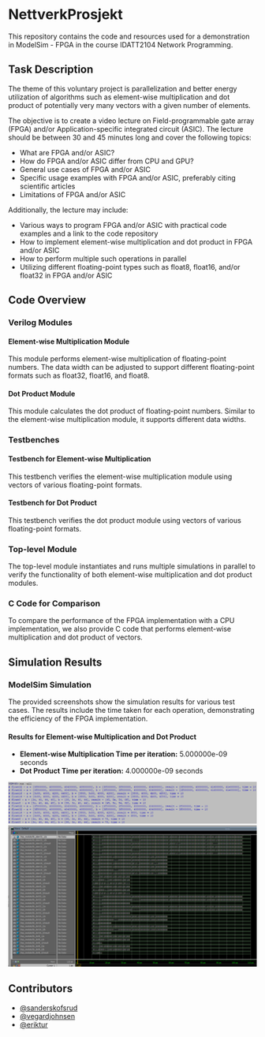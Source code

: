 # NettverkProsjekt

This repository contains the code and resources used for a demonstration in ModelSim - FPGA in the course IDATT2104 Network Programming.

## Task Description

The theme of this voluntary project is parallelization and better energy utilization of algorithms such as element-wise multiplication and dot product of potentially very many vectors with a given number of elements.

The objective is to create a video lecture on Field-programmable gate array (FPGA) and/or Application-specific integrated circuit (ASIC). The lecture should be between 30 and 45 minutes long and cover the following topics:

- What are FPGA and/or ASIC?
- How do FPGA and/or ASIC differ from CPU and GPU?
- General use cases of FPGA and/or ASIC
- Specific usage examples with FPGA and/or ASIC, preferably citing scientific articles
- Limitations of FPGA and/or ASIC

Additionally, the lecture may include:
- Various ways to program FPGA and/or ASIC with practical code examples and a link to the code repository
- How to implement element-wise multiplication and dot product in FPGA and/or ASIC
- How to perform multiple such operations in parallel
- Utilizing different floating-point types such as float8, float16, and/or float32 in FPGA and/or ASIC

## Code Overview

### Verilog Modules

#### Element-wise Multiplication Module

This module performs element-wise multiplication of floating-point numbers. The data width can be adjusted to support different floating-point formats such as float32, float16, and float8.

#### Dot Product Module

This module calculates the dot product of floating-point numbers. Similar to the element-wise multiplication module, it supports different data widths.

### Testbenches

#### Testbench for Element-wise Multiplication

This testbench verifies the element-wise multiplication module using vectors of various floating-point formats.

#### Testbench for Dot Product

This testbench verifies the dot product module using vectors of various floating-point formats.

### Top-level Module

The top-level module instantiates and runs multiple simulations in parallel to verify the functionality of both element-wise multiplication and dot product modules.

### C Code for Comparison

To compare the performance of the FPGA implementation with a CPU implementation, we also provide C code that performs element-wise multiplication and dot product of vectors.

## Simulation Results

### ModelSim Simulation

The provided screenshots show the simulation results for various test cases. The results include the time taken for each operation, demonstrating the efficiency of the FPGA implementation.

#### Results for Element-wise Multiplication and Dot Product

- **Element-wise Multiplication Time per iteration:** 5.000000e-09 seconds
- **Dot Product Time per iteration:** 4.000000e-09 seconds

![Simulation Output](./results.png)
![Waveform Output](./wave.png)

## Contributors

- [@sanderskofsrud](https://www.github.com/sanderskofsrud)
- [@vegardjohnsen](https://github.com/VegardJohnsen)
- [@eriktur](https://github.com/eriktur)
